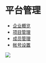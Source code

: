 # 平台管理

* [企业概览](enterprise-basic-function-overview.md)
* [项目管理](enterprise-basic-function-project-management.md)
* [成员管理](enterprise-basic-function-member.md)
* [帐号设置](enterprise-basic-function-accountsetting.md)

[![ ](https://imguserradar.analysys.cn/fangzhou/img/2019/01/201901151711159657.jpeg)](https://ark.analysys.cn/view/sign/signup.html?campaign_id=2111486795&utm_campaign=文档注册&utm_medium=自媒体&utm_source=文档&utm_content=&utm_term=)

